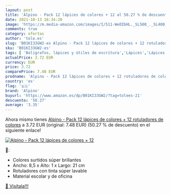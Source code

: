 ```yaml
---
layout: post
title: 'Alpino - Pack 12 lápices de colores + 12 al 50.27 % de descuento'
date: 2021-10-13 16:34:20
image: 'https://m.media-amazon.com/images/I/511-WeOIbHL._SL500_._SL400_.jpg'
comments: true
category: ofertas
author: 'tole.es'
slug: 'B01KI33GW2-es Alpino - Pack 12 lápices de colores + 12 rotuladores de...'
sku: 'B01KI33GW2-es'
tags: [ 'Bolígrafos, lápices y útiles de escritura','Lápices','Lápices de colores para adultos','Oficina y papelería','alpino','lápices','rotuladores', ]
actualPrice: 3.72 EUR
currency: EUR
price: 3.72
comparePrice: 7.48 EUR
prodname: 'Alpino - Pack 12 lápices de colores + 12 rotuladores de colores'
country: 'es'
flag: '🇪🇸'
brand: 'Alpino'
buyurl: 'https://www.amazon.es/dp/B01KI33GW2/?tag=tolees-21'
descuento: '50.27'
average: '3.35'
---
```


Ahora mismo tienes [Alpino - Pack 12 lápices de colores + 12 rotuladores de colores](https://www.amazon.es/dp/B01KI33GW2/?tag=tolees-21) a 3.72 EUR (original: 7.48 EUR) (50.27 %  de descuento) en el siguiente enlace!

[![Alpino - Pack 12 lápices de colores + 12](https://m.media-amazon.com/images/I/511-WeOIbHL._SL500_._SL400_.jpg)](https://www.amazon.es/dp/B01KI33GW2/?tag=tolees-21)

🔎:

- Colores surtidos súper brillantes
- Ancho: 8,5 x Alto: 1 x Largo: 21 cm
- Rotuladores con tinta súper lavable
- Material escolar y de oficina

[🛒 Visítala!!!](https://www.amazon.es/dp/B01KI33GW2/?tag=tolees-21)
